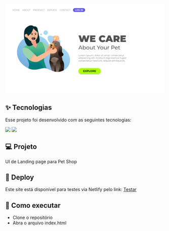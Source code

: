 <p align="center">

  <img src="https://github.com/mariathmatheus/we-care/blob/main/img/read-me.png">

  </p>

## ✨ Tecnologias

Esse projeto foi desenvolvido com as seguintes tecnologias:

<div>
<img src="https://img.shields.io/badge/html5-%23E34F26.svg?style=for-the-badge&logo=html5&logoColor=white"/>
<img src="https://img.shields.io/badge/css3-%231572B6.svg?style=for-the-badge&logo=css3&logoColor=white"/>
</div>


## 💻 Projeto

UI de Landing page para Pet Shop

## 🔖 Deploy

Este site está disponível para testes via Netlify pelo link: <a href="https://we-care-mariath.vercel.app/">Testar</a>


## 🚀 Como executar

- Clone o repositório
- Abra o arquivo index.html
